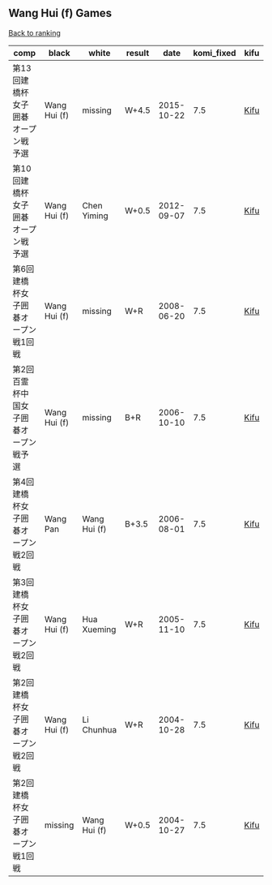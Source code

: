 ## Wang Hui (f) Games

[Back to ranking](../../index.md)




| **comp** | **black** | **white** | **result** | **date** | **komi_fixed** | **kifu** | 
| --- | --- | --- | --- | --- | --- | --- |
| 第13回建橋杯女子囲碁オープン戦予選 | Wang Hui (f) | missing | W+4.5 | 2015-10-22 | 7.5 | [Kifu](https://kifudepot.net/kifucontents.php?id=mCiVuBbFjQL9UWDAxbYhGw%3D%3D) | 
| 第10回建橋杯女子囲碁オープン戦予選 | Wang Hui (f) | Chen Yiming | W+0.5 | 2012-09-07 | 7.5 | [Kifu](https://kifudepot.net/kifucontents.php?id=VlbkCEjnp7VkY0vy%2BNSZbA%3D%3D) | 
| 第6回建橋杯女子囲碁オープン戦1回戦 | Wang Hui (f) | missing | W+R | 2008-06-20 | 7.5 | [Kifu](https://kifudepot.net/kifucontents.php?id=z%2FVCflm8%2B%2F391IMdxTYhwQ%3D%3D) | 
| 第2回百霊杯中国女子囲碁オープン戦予選 | Wang Hui (f) | missing | B+R | 2006-10-10 | 7.5 | [Kifu](https://kifudepot.net/kifucontents.php?id=69f3dAxDNXEnGQHor7JAlA%3D%3D) | 
| 第4回建橋杯女子囲碁オープン戦2回戦 | Wang Pan | Wang Hui (f) | B+3.5 | 2006-08-01 | 7.5 | [Kifu](https://kifudepot.net/kifucontents.php?id=XGuISijOuQd2UauuSqV5RQ%3D%3D) | 
| 第3回建橋杯女子囲碁オープン戦2回戦 | Wang Hui (f) | Hua Xueming | W+R | 2005-11-10 | 7.5 | [Kifu](https://kifudepot.net/kifucontents.php?id=46INqBKeiZkzRBqhYW0C4Q%3D%3D) | 
| 第2回建橋杯女子囲碁オープン戦2回戦 | Wang Hui (f) | Li Chunhua | W+R | 2004-10-28 | 7.5 | [Kifu](https://kifudepot.net/kifucontents.php?id=GRNdXvMoK3kQVYsHdTpV8g%3D%3D) | 
| 第2回建橋杯女子囲碁オープン戦1回戦 | missing | Wang Hui (f) | W+0.5 | 2004-10-27 | 7.5 | [Kifu](https://kifudepot.net/kifucontents.php?id=2NB6683TuQhqSNBPK163bg%3D%3D) |




